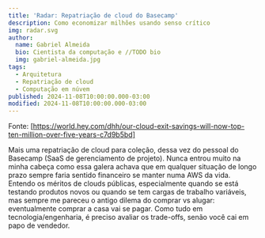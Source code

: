 ```yaml
---
title: 'Radar: Repatriação de cloud do Basecamp'
description: Como economizar milhões usando senso crítico
img: radar.svg
author:
  name: Gabriel Almeida
  bio: Cientista da computação e //TODO bio
  img: gabriel-almeida.jpg
tags:
  - Arquitetura
  - Repatriação de cloud
  - Computação em núvem
published: 2024-11-08T10:00:00.000-03:00
modified: 2024-11-08T10:00:00.000-03:00
---
```


Fonte: [https://world.hey.com/dhh/our-cloud-exit-savings-will-now-top-ten-million-over-five-years-c7d9b5bd]

Mais uma repatriação de cloud para coleção, dessa vez do pessoal do Basecamp (SaaS de gerenciamento de projeto). Nunca entrou muito na minha cabeça como essa galera achava que em qualquer situação de longo prazo sempre faria sentido financeiro se manter numa AWS da vida. Entendo os méritos de clouds públicas, especialmente quando se está testando produtos novos ou quando se tem cargas de trabalho variáveis, mas sempre me pareceu o antigo dilema do comprar vs alugar: eventualmente comprar a casa vai se pagar. Como tudo em tecnologia/engenharia, é preciso avaliar os trade-offs, senão você cai em papo de vendedor.
